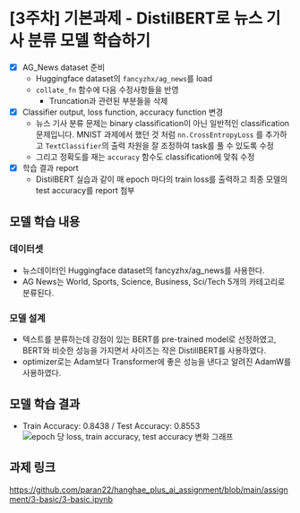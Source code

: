 # [3주차] 기본과제 - DistilBERT로 뉴스 기사 분류 모델 학습하기

- [x] AG_News dataset 준비
  - Huggingface dataset의 `fancyzhx/ag_news`를 load
  - `collate_fn` 함수에 다음 수정사항들을 반영
    - Truncation과 관련된 부분들을 삭제
- [x] Classifier output, loss function, accuracy function 변경
  - 뉴스 기사 분류 문제는 binary classification이 아닌 일반적인 classification 문제입니다. MNIST 과제에서 했던 것 처럼 `nn.CrossEntropyLoss` 를 추가하고 `TextClassifier`의 출력 차원을 잘 조정하여 task를 풀 수 있도록 수정
  - 그리고 정확도를 재는 `accuracy` 함수도 classification에 맞춰 수정
- [x] 학습 결과 report
  - DistilBERT 실습과 같이 매 epoch 마다의 train loss를 출력하고 최종 모델의 test accuracy를 report 첨부

## 모델 학습 내용
### 데이터셋
- 뉴스데이터인 Huggingface dataset의 fancyzhx/ag_news를 사용한다.
- AG News는 World, Sports, Science, Business, Sci/Tech 5개의 카테고리로 분류된다.
### 모델 설계
- 텍스트를 분류하는데 강점이 있는 BERT를 pre-trained model로 선정하였고, BERT와 비슷한 성능을 가지면서 사이즈는 작은 DistillBERT를 사용하였다.
- optimizer로는 Adam보다 Transformer에 좋은 성능을 낸다고 알려진 AdamW를 사용하였다.

## 모델 학습 결과
- Train Accuracy: 0.8438 / Test Accuracy: 0.8553
![epoch 당 loss, train accuracy, test accuracy 변화 그래프](https://github.com/user-attachments/assets/58701fda-6daa-4fb8-abfe-54b835e29c9f)

## 과제 링크
https://github.com/paran22/hanghae_plus_ai_assignment/blob/main/assignment/3-basic/3-basic.ipynb
